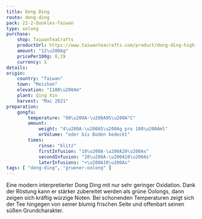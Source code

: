 ```yaml
---
title: Dong Ding
route: dong-ding
pack: 22-2-Dunkles-Taiwan
type: oolong
purchase:
    shop: TaiwanTeaCrafts
    productUrl: https://www.taiwanteacrafts.com/product/dong-ding-high-mountain-heritage-oolong-tea/?attribute_pa_weight=250-g-8-82-oz-save-20&v=3a52f3c22ed6
    amount: "12\u200Ag"
    pricePer100g: 0,19
    currency: $
details:
origin:
    country: "Taiwan"
    town: "Meishan"
    elevation: "1100\u200Am"
    plant: Qing Xin
    harvest: "Mai 2021"
preparation:
    gongfu:
        temperature: "90\u200A-\u200A95\u200A°C"
        amount:
            weight: "4\u200A-\u200A5\u200Ag pro 100\u200Aml"
            orVolume: "oder bis Boden bedeckt"
        times:
            rinse: "blitz"
            firstInfusion: "10\u200A-\u200A20\u200As"
            secondInfusion: "20\u200A-\u200A20\u200As"
            laterInfusions: "+\u200A10\u200As"
tags: [ "dong-ding", "gruener-oolong" ]
---
```

Eine modern interpretierter Dong Ding mit nur sehr geringer Oxidation. Dank der Röstung kann er stärker zubereitet werden als grüne Oolongs, dann zeigen sich kräftig würzige Noten. Bei schonenden Temperaturen zeigt sich der Tee hingegen von seiner blumig frischen Seite und offenbart seinen süßen Grundcharakter.